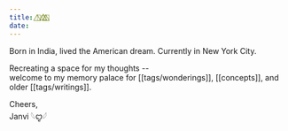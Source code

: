 ```yaml
---
title: 🦋⃤♡⃤🌈⃤
date:
---
```

Born in India, lived the American dream. Currently in New York City.

Recreating a space for my thoughts -- \
welcome to my memory palace for [[tags/wonderings]], [[concepts]], and older [[tags/writings]].

Cheers,\
Janvi 𓆩ꨄ︎𓆪